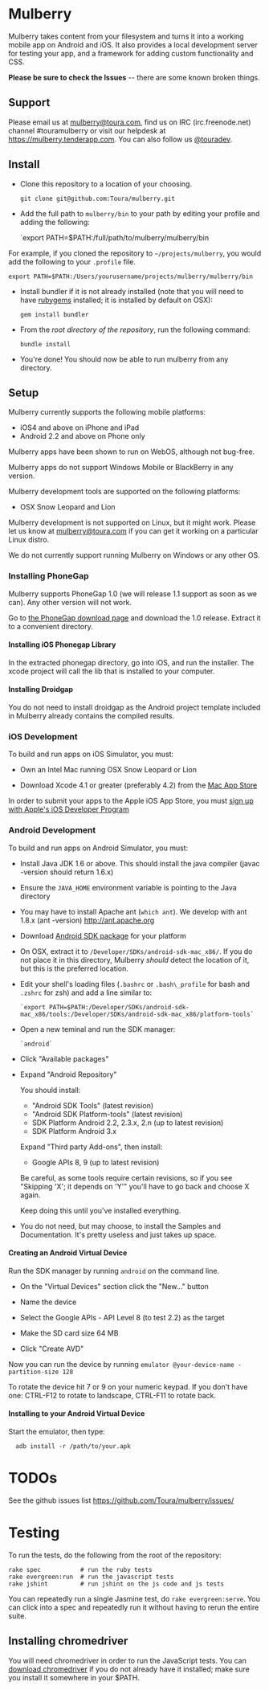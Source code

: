 # Mulberry

Mulberry takes content from your filesystem and turns it into a working mobile app
on Android and iOS. It also provides a local development server for testing
your app, and a framework for adding custom functionality and CSS.

**Please be sure to check the Issues** -- there are some known broken things.

## Support

Please email us at mulberry@toura.com, find us on IRC (irc.freenode.net) channel
\#touramulberry or visit our helpdesk at https://mulberry.tenderapp.com. You can also
follow us [@touradev](http://twitter.com/touradev).


## Install

- Clone this repository to a location of your choosing.

    `git clone git@github.com:Toura/mulberry.git`

- Add the full path to `mulberry/bin` to your path by editing your profile and
  adding the following:

    `export PATH=$PATH:/full/path/to/mulberry/mulberry/bin

For example, if you cloned the repository to `~/projects/mulberry`, you
would add the following to your `.profile` file.

    export PATH=$PATH:/Users/yourusername/projects/mulberry/mulberry/bin

- Install bundler if it is not already installed (note that you will need to
   have [rubygems](http://docs.rubygems.org/read/chapter/3) installed; it is
   installed by default on OSX):

    `gem install bundler`

- From the *root directory of the repository*, run the following command:

    `bundle install`

- You're done! You should now be able to run mulberry from any directory.


## Setup

Mulberry currently supports the following mobile platforms:

- iOS4 and above on iPhone and iPad
- Android 2.2 and above on Phone only

Mulberry apps have been shown to run on WebOS, although not bug-free.

Mulberry apps do not support Windows Mobile or BlackBerry in any version.

Mulberry development tools are supported on the following platforms:

- OSX Snow Leopard and Lion

Mulberry development is not supported on Linux, but it might work. Please let
us know at mulberry@toura.com if you can get it working on a particular Linux distro.

We do not currently support running Mulberry on Windows or any other OS.


### Installing PhoneGap

Mulberry supports PhoneGap 1.0 (we will release 1.1 support as soon as we can).
Any other version will not work.

Go to [the PhoneGap download page](http://code.google.com/p/phonegap/downloads/list)
and download the 1.0 release. Extract it to a convenient directory.


#### Installing iOS Phonegap Library

In the extracted phonegap directory, go into iOS, and run the installer.
The xcode project will call the lib that is installed to your computer.


#### Installing Droidgap

You do not need to install droidgap as the Android project template included in
Mulberry already contains the compiled results.


### iOS Development

To build and run apps on iOS Simulator, you must:

- Own an Intel Mac running OSX Snow Leopard or Lion

- Download Xcode 4.1 or greater (preferably 4.2) from the
   [Mac App Store](http://itunes.apple.com/us/app/xcode/id448457090?mt=12)


In order to submit your apps to the Apple iOS App Store, you must
[sign up with Apple's iOS Developer Program](http://developer.apple.com/programs/ios/)

### Android Development

To build and run apps on Android Simulator, you must:

- Install Java JDK 1.6 or above. This should install the java compiler (javac -version should return 1.6.x)

- Ensure the `JAVA_HOME` environment variable is pointing to the Java directory

- You may have to install Apache ant (`which ant`). We develop with ant 1.8.x (ant -version)
   http://ant.apache.org

- Download [Android SDK package](http://developer.android.com/sdk/index.html) for your platform

- On OSX, extract it to `/Developer/SDKs/android-sdk-mac_x86/`. If you do not
   place it in this directory, Mulberry _should_ detect the location of it, but
   this is the preferred location.

- Edit your shell's loading files (`.bashrc` or `.bash\_profile` for bash and
   `.zshrc` for zsh) and add a line similar to:

	  `export PATH=$PATH:/Developer/SDKs/android-sdk-mac_x86/tools:/Developer/SDKs/android-sdk-mac_x86/platform-tools`

- Open a new teminal and run the SDK manager:

	  `android`

- Click "Available packages"

- Expand "Android Repository"

  You should install:

  - "Android SDK Tools" (latest revision)
  - "Android SDK Platform-tools" (latest revision)
  - SDK Platform Android 2.2, 2.3.x, 2.n (up to latest revision)
  - SDK Platform Android 3.x

  Expand "Third party Add-ons", then install:

  - Google APIs 8, 9 (up to latest revision)

  Be careful, as some tools require certain revisions, so if you see
  "Skipping 'X'; it depends on 'Y'" you'll have to go back and choose X again.

  Keep doing this until you've installed everything.

- You do not need, but may choose, to install the Samples and Documentation.
It's pretty useless and just takes up space.


#### Creating an Android Virtual Device

Run the SDK manager by running `android` on the command line.

- On the "Virtual Devices" section click the "New..." button

- Name the device

- Select the Google APIs - API Level 8 (to test 2.2) as the target

- Make the SD card size 64 MB

- Click "Create AVD"

Now you can run the device by running `emulator @your-device-name -partition-size 128`

To rotate the device hit 7 or 9 on your numeric keypad. If you don't have one:
CTRL-F12 to rotate to landscape, CTRL-F11 to rotate back.


#### Installing to your Android Virtual Device

Start the emulator, then type:

	  adb install -r /path/to/your.apk

# TODOs

See the github issues list https://github.com/Toura/mulberry/issues/

# Testing

To run the tests, do the following from the root of the repository:

    rake spec           # run the ruby tests
    rake evergreen:run  # run the javascript tests
    rake jshint         # run jshint on the js code and js tests

You can repeatedly run a single Jasmine test, do `rake evergreen:serve`.
You can click into a spec and repeatedly run it without having to rerun the
entire suite.

## Installing chromedriver

You will need chromedriver in order to run the JavaScript tests. You can
[download chromedriver](http://code.google.com/p/chromium/downloads/list)
if you do not already have it installed; make sure you install it somewhere in your $PATH.

